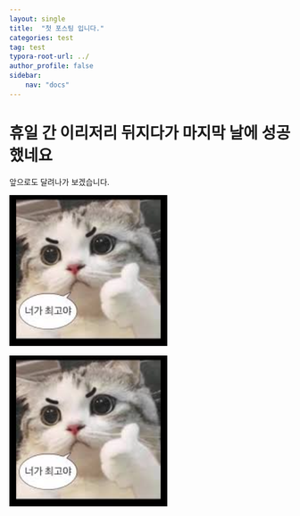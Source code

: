 ```yaml
---
layout: single
title:  "첫 포스팅 입니다."
categories: test
tag: test
typora-root-url: ../
author_profile: false
sidebar:
    nav: "docs"
---
```


# 휴일 간 이리저리 뒤지다가 마지막 날에 성공했네요

앞으로도 달려나가 보겠습니다.



![캡처](/images/2025-05-06-first/캡처.PNG)

![캡처](/images/2025-05-06-first/캡처-1747581405448-5.PNG)
